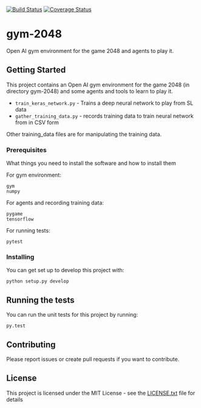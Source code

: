 [![Build Status](https://github.com/rgal/gym-2048/actions/workflows/python-package.yml/badge.svg)](https://github.com/rgal/gym-2048/actions/workflows/python-package.yml)
[![Coverage Status](https://codecov.io/gh/rgal/gym-2048/branch/master/graph/badge.svg)](https://codecov.io/gh/rgal/gym-2048)


# gym-2048

Open AI gym environment for the game 2048 and agents to play it.

## Getting Started

This project contains an Open AI gym environment for the game 2048 (in directory gym-2048) and some agents and tools to learn to play it.

* `train_keras_network.py` - Trains a deep neural network to play from SL data
* `gather_training_data.py` - records training data to train neural network from in CSV form

Other training_data files are for manipulating the training data.

### Prerequisites

What things you need to install the software and how to install them

For gym environment:
```
gym
numpy
```

For agents and recording training data:

```
pygame
tensorflow
```

For running tests:

```
pytest
```

### Installing

You can get set up to develop this project with:

```
python setup.py develop
```

## Running the tests

You can run the unit tests for this project by running:

```
py.test
```

## Contributing

Please report issues or create pull requests if you want to contribute.

## License

This project is licensed under the MIT License - see the [LICENSE.txt](LICENSE.txt) file for details


